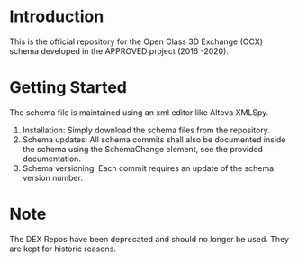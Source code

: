 # Introduction 
This is the official repository for the Open Class 3D Exchange (OCX) schema developed in the APPROVED project (2016 -2020). 

# Getting Started
The schema file is maintained using an xml editor like Altova XMLSpy.
1.	Installation: Simply download the schema files from the repository.
2.	Schema updates: All schema commits shall also be documented inside the schema using the SchemaChange element, see the provided documentation.
3.  Schema versioning: Each commit requires an update of the schema version number. 
# Note
The DEX Repos have been deprecated and should no longer be used. They are kept for historic reasons.